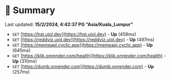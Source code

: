 # 📖 Summary
Last updated: **15/2/2024, 4:42:37 PG "Asia/Kuala_Lumpur"**

- `GET` [https://hst.ujol.dev](https://hst.ujol.dev) - **Up** (458ms)
- `GET` [https://reddviz.ujol.dev](https://reddviz.ujol.dev) - **Up** (497ms)
- `GET` [https://memeapi.cyclic.app](https://memeapi.cyclic.app) - **Up** (645ms)
- `GET` [https://klik.onrender.com/health](https://klik.onrender.com/health) - **Up** (310ms)
- `GET` [https://dumb.onrender.com](https://dumb.onrender.com) - **Up** (257ms)

